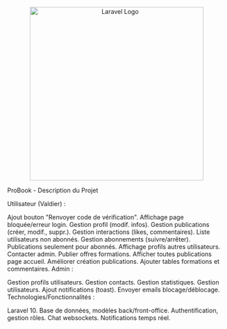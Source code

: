 <p align="center"><a href="https://laravel.com" target="_blank"><img src="https://raw.githubusercontent.com/laravel/art/master/logo-lockup/5%20SVG/2%20CMYK/1%20Full%20Color/laravel-logolockup-cmyk-red.svg" width="400" alt="Laravel Logo"></a></p>
ProBook - Description du Projet

Utilisateur (Valdier) :

Ajout bouton "Renvoyer code de vérification".
Affichage page bloquée/erreur login.
Gestion profil (modif. infos).
Gestion publications (créer, modif., suppr.).
Gestion interactions (likes, commentaires).
Liste utilisateurs non abonnés.
Gestion abonnements (suivre/arrêter).
Publications seulement pour abonnés.
Affichage profils autres utilisateurs.
Contacter admin.
Publier offres formations.
Afficher toutes publications page accueil.
Améliorer création publications.
Ajouter tables formations et commentaires.
Admin :

Gestion profils utilisateurs.
Gestion contacts.
Gestion statistiques.
Gestion utilisateurs.
Ajout notifications (toast).
Envoyer emails blocage/déblocage.
Technologies/Fonctionnalités :

Laravel 10.
Base de données, modèles back/front-office.
Authentification, gestion rôles.
Chat websockets.
Notifications temps réel.
